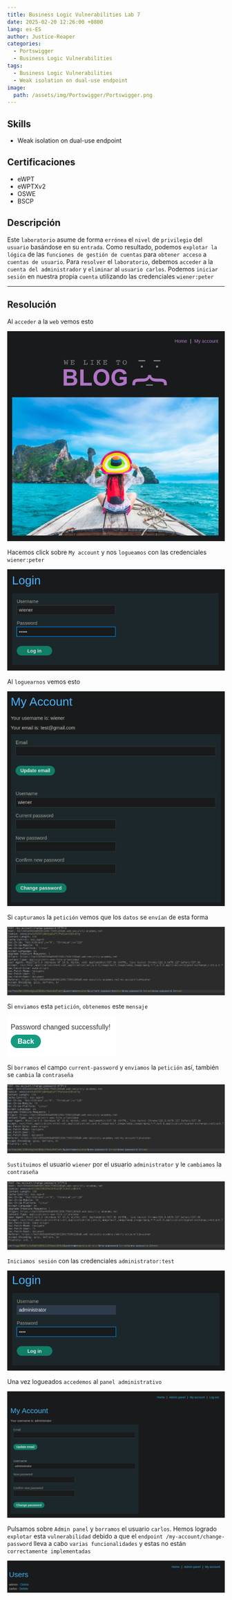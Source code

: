 ```yaml
---
title: Business Logic Vulnerabilities Lab 7
date: 2025-02-20 12:26:00 +0800
lang: es-ES
author: Justice-Reaper
categories:
  - Portswigger
  - Business Logic Vulnerabilities
tags:
  - Business Logic Vulnerabilities
  - Weak isolation on dual-use endpoint 
image:
  path: /assets/img/Portswigger/Portswigger.png
---
```


## Skills

- Weak isolation on dual-use endpoint 

## Certificaciones

- eWPT
- eWPTXv2
- OSWE
- BSCP
  
## Descripción

Este `laboratorio` asume de forma `errónea` el `nivel` de `privilegio` del `usuario` basándose en su `entrada`. Como resultado, podemos `explotar la lógica` de las `funciones de gestión de cuentas` para `obtener acceso` a `cuentas de usuario`. Para `resolver` el `laboratorio`, debemos `acceder` a la `cuenta del administrador` y `eliminar` al `usuario carlos`. Podemos `iniciar sesión` en nuestra propia `cuenta` utilizando las credenciales `wiener:peter`

---

## Resolución

Al `acceder` a la `web` vemos esto

![](/assets/img/Business-Logic-Vulnerabilities-Lab-7/image_1.png)

Hacemos click sobre `My account` y nos `logueamos` con las credenciales `wiener:peter`

![](/assets/img/Business-Logic-Vulnerabilities-Lab-7/image_2.png)

Al `loguearnos` vemos esto

![](/assets/img/Business-Logic-Vulnerabilities-Lab-7/image_3.png)

Si `capturamos` la `petición` vemos que los `datos` se `envían` de esta forma

![](/assets/img/Business-Logic-Vulnerabilities-Lab-7/image_4.png)

Si `enviamos` esta `petición`, `obtenemos` este `mensaje`

![](/assets/img/Business-Logic-Vulnerabilities-Lab-7/image_5.png)

Si `borramos` el campo `current-password` y `enviamos` la `petición` así, también se `cambia` la `contraseña`

![](/assets/img/Business-Logic-Vulnerabilities-Lab-7/image_6.png)

`Sustituimos` el usuario `wiener` por el usuario `administrator` y le `cambiamos` la `contraseña`

![](/assets/img/Business-Logic-Vulnerabilities-Lab-7/image_7.png)

`Iniciamos sesión` con las credenciales `administrator:test`

![](/assets/img/Business-Logic-Vulnerabilities-Lab-7/image_8.png)

Una vez logueados `accedemos` al `panel administrativo`

![](/assets/img/Business-Logic-Vulnerabilities-Lab-7/image_9.png)

Pulsamos sobre `Admin panel` y `borramos` el usuario `carlos`. Hemos logrado `explotar` esta `vulnerabilidad` debido a que el `endpoint /my-account/change-password` lleva a cabo `varias funcionalidades` y estas no están `correctamente implementadas`

![](/assets/img/Business-Logic-Vulnerabilities-Lab-7/image_10.png)
